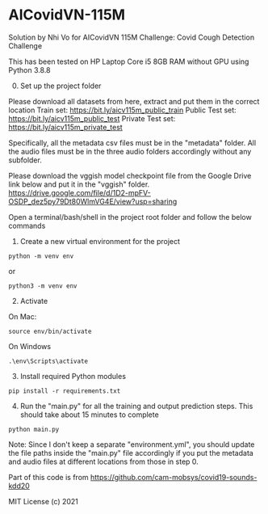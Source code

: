 # AICovidVN-115M
Solution by Nhi Vo for AICovidVN 115M Challenge: Covid Cough Detection Challenge

This has been tested on HP Laptop Core i5 8GB RAM without GPU using Python 3.8.8
 

0. Set up the project folder

Please download all datasets from here, extract and put them in the correct location
Train set: https://bit.ly/aicv115m_public_train
Public Test set: https://bit.ly/aicv115m_public_test
Private Test set: https://bit.ly/aicv115m_private_test

Specifically, all the metadata csv files must be in the "metadata" folder. All the audio files must be in the three audio folders accordingly without any subfolder.

Please download the vggish model checkpoint file from the Google Drive link below and put it in the "vggish" folder.
https://drive.google.com/file/d/1D2-mpFV-OSDP_dez5py79Dt80WlmVG4E/view?usp=sharing


Open a terminal/bash/shell in the project root folder and follow the below commands

1. Create a new virtual environment for the project
```
python -m venv env
```
or
```
python3 -m venv env
```

2. Activate 

On Mac:
```
source env/bin/activate
```

On Windows
```
.\env\Scripts\activate
```

3. Install required Python modules
```
pip install -r requirements.txt
```

4. Run the "main.py" for all the training and output prediction steps. This should take about 15 minutes to complete 
```
python main.py
```

Note: Since I don't keep a separate "environment.yml", you should update the file paths inside the "main.py" file accordingly if you put the metadata and audio files at different locations from those in step 0.


Part of this code is from https://github.com/cam-mobsys/covid19-sounds-kdd20

MIT License (c) 2021

